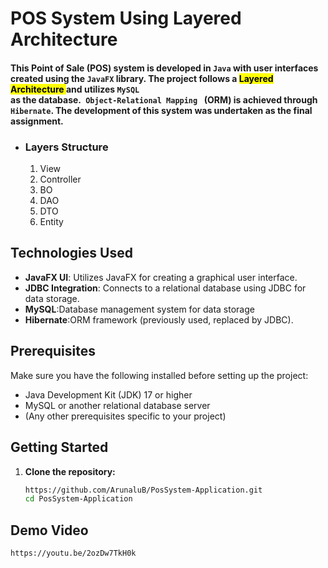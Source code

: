 # POS System Using Layered Architecture

#### This Point of Sale (POS) system is developed in <code>Java</code> with user interfaces created using the <code>JavaFX</code> library. The project follows a  <mark>Layered Architecture </mark> and utilizes <code>MySQL </code> as the database.<code> Object-Relational Mapping </code> (ORM) is achieved through <code>Hibernate</code>. The development of this system was undertaken as the final assignment.

* ### Layers Structure
   1. View
   2. Controller
   3. BO
   4. DAO
   5. DTO
   6. Entity

## Technologies Used
- **JavaFX UI**: Utilizes JavaFX for creating a graphical user interface.
- **JDBC Integration**: Connects to a relational database using JDBC for data storage.
- **MySQL**:Database management system for data storage
- **Hibernate**:ORM framework (previously used, replaced by JDBC).

## Prerequisites

Make sure you have the following installed before setting up the project:

- Java Development Kit (JDK) 17 or higher
- MySQL or another relational database server
- (Any other prerequisites specific to your project)

## Getting Started

1. **Clone the repository:**
   ```bash
   https://github.com/ArunaluB/PosSystem-Application.git
   cd PosSystem-Application
## Demo Video 
 ```bash
https://youtu.be/2ozDw7TkH0k


